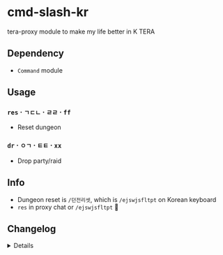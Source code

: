 # cmd-slash-kr
tera-proxy module to make my life better in K TERA

## Dependency
- `Command` module

## Usage
### `res` · `ㄱㄷㄴ` · `ㄹㄹ` · `ff`
- Reset dungeon
### `dr` · `ㅇㄱ` · `ㅌㅌ` · `xx`
- Drop party/raid

## Info
- Dungeon reset is `/던전리셋`, which is `/ejswjsfltpt` on Korean keyboard
- `res` in proxy chat or `/ejswjsfltpt` :thinking:

## Changelog
<details>

    1.16
    - Added auto-update support
    - Removed disband party command
    1.15
    - Removed duplicate function of a different module
    1.14
    - Updated name
    - Added short inspect command
    1.13
    - Updated code aesthetics
    1.12
    - Updated code
    - Added string function
    1.11
    - Updated code aesthetics
    1.10
    - Updated code aesthetics
    1.00
    - Initial commit

</details>

